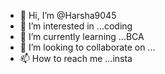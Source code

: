 - 👋 Hi, I’m @Harsha9045
- 👀 I’m interested in ...coding
- 🌱 I’m currently learning ...BCA
- 💞️ I’m looking to collaborate on ...
- 📫 How to reach me ...insta 

<!---
Harsha9045/Harsha9045 is a ✨ special ✨ repository because its `README.md` (this file) appears on your GitHub profile.
You can click the Preview link to take a look at your changes.
--->
